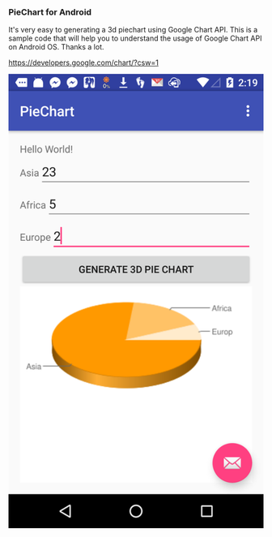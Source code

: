 ### PieChart for Android
It's very easy to generating a 3d piechart using Google Chart API.
This is a sample code that will help you to understand the usage of Google Chart API on Android OS.
Thanks a lot.

https://developers.google.com/chart/?csw=1


![3DPieChart](https://github.com/TrungSpy/PieChart/blob/master/device-2015-10-25-021953.png)



